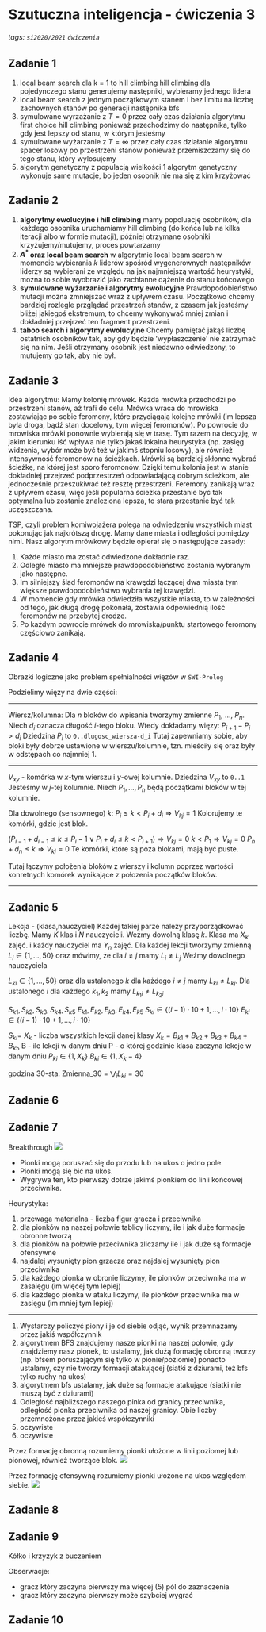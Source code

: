 # Szutuczna inteligencja - ćwiczenia 3
###### tags: `si2020/2021` `ćwiczenia`
## Zadanie 1
1. local beam search dla k = 1 to hill climbing
hill climbing
dla pojedynczego stanu generujemy następniki, wybieramy jednego lidera
2. local beam search z jednym początkowym stanem i bez limitu na liczbę zachownych stanów po generacji następnika
bfs
3. symulowane wyrzażanie z $T = 0$ przez cały czas działania algorytmu
first choice hill climbing
ponieważ przechodzimy do następnika, tylko gdy jest lepszy od stanu, w którym jesteśmy
4. symulowane wyżarzanie z $T = \infty$ przez cały czas działanie algorytmu
spacer losowy po przestrzeni stanów
ponieważ przemiszczamy się do tego stanu, który wylosujemy
5. algorytm genetyczny z populacją wielkości 1
algorytm genetyczny wykonuje same mutacje, bo jeden osobnik nie ma się z kim krzyżować

## Zadanie 2
1. **algorytmy ewolucyjne i hill climbing**
mamy popoluację osobników, dla każdego osobnika uruchamiamy hill climbing (do końca lub na kilka iteracji albo w formie mutacji), później otrzymane osobniki krzyżujemy/mutujemy, proces powtarzamy
2. **$A^\ast$ oraz local beam search**
w algorytmie local beam search w momencie wybierania $k$ liderów spośród wygenerownych następników liderzy są wybierani ze względu na jak najmniejszą wartość heurystyki, można to sobie wyobrazić jako zachłanne dążenie do stanu końcowego
3. **symulowane wyżarzanie i algorytmy ewolucyjne**
Prawdopodobieństwo mutacji można zmniejszać wraz z upływem czasu. Początkowo chcemy bardziej rozlegle przglądać przestrzeń stanów, z czasem jak jesteśmy bliżej jakiegoś ekstremum, to chcemy wykonywać mniej zmian i dokładniej przejrzeć ten fragment przestrzeni.
4. **taboo search i algorytmy ewolucyjne**
Chcemy pamiętać jakąś liczbę ostatnich osobników tak, aby gdy będzie 'wypłaszczenie' nie zatrzymać się na nim. Jeśli otrzymany osobnik jest niedawno odwiedzony, to mutujemy go tak, aby nie był.

## Zadanie 3
Idea algorytmu: Mamy kolonię mrówek. Każda mrówka przechodzi po przestrzeni stanów, aż trafi do celu. Mrówka wraca do mrowiska zostawiając po sobie feromony, które przyciągają kolejne mrówki (im lepsza była droga, bądź stan docelowy, tym więcej feromonów). Po powrocie do mrowiska mrówki ponownie wybierają się w trasę. Tym razem na decyzję, w jakim kierunku iść wpływa nie tylko jakaś lokalna heurystyka (np. zasięg widzenia, wybór może być też w jakimś stopniu losowy), ale również intensywność feromonów na ścieżkach. Mrówki są bardziej skłonne wybrać ścieżkę, na której jest sporo feromonów. Dzięki temu kolonia jest w stanie dokładniej przejrzeć podprzestrzeń odpowiadającą dobrym ścieżkom, ale jednocześnie przeszukiwać też resztę przestrzeni. Feremony zanikają wraz z upływem czasu, więc jeśli popularna ścieżka przestanie być tak optymalna lub zostanie znaleziona lepsza, to stara przestanie być tak uczęszczana.


TSP, czyli problem komiwojażera polega na odwiedzeniu wszystkich miast pokonując jak najkrótszą drogę. Mamy dane miasta i odległości pomiędzy nimi. Nasz algorytm mrówkowy będzie opierał się o następujące zasady:
1. Każde miasto ma zostać odwiedzone dokładnie raz.
2. Odległe miasto ma mniejsze prawdopodobieństwo zostania wybranym jako następne.
3. Im silniejszy ślad feromonów na krawędzi łączącej dwa miasta tym większe prawdopodobieństwo wybrania tej krawędzi.
4. W momencie gdy mrówka odwiedziła wszystkie miasta, to w zależności od tego, jak długą drogę pokonała, zostawia odpowiednią ilość feromonów na przebytej drodze.
5. Po każdym powrocie mrówek do mrowiska/punktu startowego feromony częściowo zanikają.

## Zadanie 4
Obrazki logiczne jako problem spełnialności więzów w `SWI-Prolog`

Podzielimy więzy na dwie części:
***
Wiersz/kolumna:
Dla $n$ bloków do wpisania tworzymy zmienne $P_1$, $\ldots$, $P_n$. Niech $d_i$ oznacza długość $i$-tego bloku. Wtedy dokładamy więzy:
$P_{i+1}-P_i > d_i$
Dziedzina $P_i$ to `0..dlugosc_wiersza-d_i`
Tutaj zapewniamy sobie, aby bloki były dobrze ustawione w wierszu/kolumnie, tzn. mieściły się oraz były w odstępach co najmniej 1.

***
$V_{xy}$ - komórka w $x$-tym wierszu i $y$-owej kolumnie.
Dziedzina $V_{xy}$ to `0..1`
Jesteśmy w $j$-tej kolumnie. Niech $P_1,\ldots ,P_n$ będą początkami bloków w tej kolumnie. 

Dla dowolnego (sensownego) $k$:
$P_{i} \leq k < P_i + d_i \Rightarrow V_{kj} = 1$
Kolorujemy te komórki, gdzie jest blok.

$( P_{i-1}+d_{i-1} \leq k \leq P_i-1 \vee P_i+d_i \leq k < P_{i+1}) \Rightarrow V_{kj}=0$
$k < P_1 \Rightarrow V_{kj}=0$
$P_n + d_n \leq k \Rightarrow V_{kj}=0$
Te komórki, które są poza blokami, mają być puste.

Tutaj łączymy położenia bloków z wierszy i kolumn poprzez wartości konretnych komórek wynikające z połozenia początków bloków.
***

## Zadanie 5
Lekcja - (klasa,nauczyciel)
Każdej takiej parze należy przyporządkować liczbę.
Mamy $K$ klas i $N$ nauczycieli.
Weźmy dowolną klasę $k$.
Klasa ma $X_k$ zajęć.  i każdy nauczyciel ma $Y_n$ zajęć.
Dla każdej lekcji tworzymy zmienną
$L_i \in \{1,\ldots,50\}$ oraz mówimy, że dla $i \neq j$ mamy $L_i \neq L_j$
Weźmy dowolnego nauczyciela

$L_{ki} \in \{1,\ldots,50\}$ oraz dla ustalonego $k$ dla każdego $i \neq j$ mamy $L_{ki} \neq L_{kj}$. Dla ustalonego $i$ dla każdego $k_1, k_2$ mamy $L_{k_1i} \neq L_{k_2i}$

$S_{k1}, S_{k2}, S_{k3}, S_{k4}, S_{k5}$
$E_{k1}, E_{k2}, E_{k3}, E_{k4}, E_{k5}$
$S_{ki} \in \{(i-1)\cdot 10+1, \ldots, i\cdot 10\}$
$E_{ki} \in \{(i-1)\cdot 10+1, \ldots, i\cdot 10\}$

$S_{ki} =$
$X_k$ - liczba wszystkich lekcji danej klasy
$X_k = B_{k1} + B_{k2} + B_{k3} + B_{k4} + B_{k5}$
B - ile lekcji w danym dniu
P - o której godzinie klasa zaczyna lekcje w danym dniu
$P_{ki} \in \{1,X_k\}$
$B_{ki} \in \{1,X_k-4\}$


godzina 30-sta:
Zmienna_30 = $\bigvee_{i} L_{ki} = 30$
## Zadanie 6

## Zadanie 7

Breakthrough
![](https://i.imgur.com/wbJIess.png)
* Pionki mogą poruszać się do przodu lub na ukos o jedno pole. 
* Pionki mogą się bić na ukos. 
* Wygrywa ten, kto pierwszy dotrze jakimś pionkiem do linii końcowej przeciwnika.


Heurystyka:
1. przewaga materialna - liczba figur gracza i przeciwnika
2. dla pionków na naszej połowie tablicy liczymy, ile i jak duże formacje obronne tworzą
3. dla pionków na połowie przeciwnika zliczamy ile i jak duże są formacje ofensywne
4. najdalej wysunięty pion grzacza oraz najdalej wysunięty pion przeciwnika
5. dla każdego pionka w obronie liczymy, ile pionków przeciwnika ma w zasaięgu (im więcej tym lepiej)
6. dla każdego pionka w ataku liczymy, ile pionków przeciwnika ma w zasięgu (im mniej tym lepiej)

*** 
1. Wystarczy policzyć piony i je od siebie odjąć, wynik przemnażamy przez jakiś współczynnik
2. algorytmem BFS znajdujemy nasze pionki na naszej połowie, gdy znajdziemy nasz pionek, to ustalamy, jak dużą formację obronną tworzy (np. bfsem poruszającym się tylko w pionie/poziomie)
ponadto ustalamy, czy nie tworzy formacji atakującej (siatki z dziurami, też bfs tylko ruchy na ukos)
3. algorytmem bfs ustalamy, jak duże są formacje atakujące (siatki nie muszą być z dziurami)
4. Odległość najbliższego naszego pinka od granicy przeciwnika, odległość pionka przeciwnika od naszej granicy. Obie liczby przemnożone przez jakieś współczynniki
5. oczywiste
6. oczywiste

Przez formację obronną rozumiemy pionki ułożone w linii poziomej lub pionowej, również tworzące blok.
![](https://i.imgur.com/htY72kN.png)

Przez formację ofensywną rozumiemy pionki ułożone na ukos względem siebie.
![](https://i.imgur.com/IwWaZS9.png)

## Zadanie 8

## Zadanie 9

Kółko i krzyżyk z buczeniem

Obserwacje:
* gracz który zaczyna pierwszy ma więcej (5) pól do zaznaczenia
* gracz który zaczyna pierwszy może szybciej wygrać

## Zadanie 10
